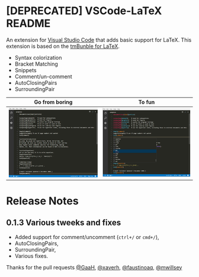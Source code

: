 # [DEPRECATED] VSCode-LaTeX README

An extension for [Visual Studio Code](https://code.visualstudio.com) that adds basic support for LaTeX.  This extension is based on the [tmBunble for LaTeX](https://github.com/textmate/latex.tmbundle).

- Syntax colorization
- Bracket Matching
- Snippets
- Comment/un-comment
- AutoClosingPairs  
- SurroundingPair


Go from boring | To fun
---------------|--------
![LaTeX Before](images/LaTeX-before.png)| ![LaTeX Before](images/LaTeX-after.png)

# Release Notes

## 0.1.3 Various tweeks and fixes
- Added support for comment/uncomment (`ctrl+/` or `cmd+/`),
- AutoClosingPairs,  
- SurroundingPair,
- Various fixes.

Thanks for the pull requests [@GaaH](https://github.com/GaaH]), [@xaverh](https://github.com/xaverh), [@faustinoaq](https://github.com/faustinoaq), [@mwillsey](https://github.com/mwillsey)